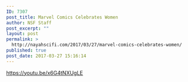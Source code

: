 ```yaml
---
ID: 7307
post_title: Marvel Comics Celebrates Women
author: NSF Staff
post_excerpt: ""
layout: post
permalink: >
  http://nayahscifi.com/2017/03/27/marvel-comics-celebrates-women/
published: true
post_date: 2017-03-27 15:16:14
---
```

https://youtu.be/x6G4tNXUgLE